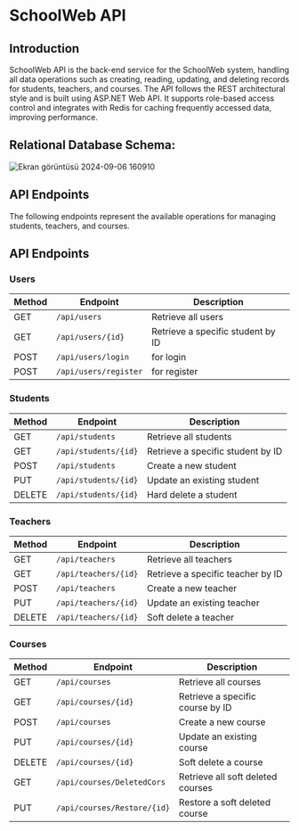# SchoolWeb API
## Introduction
SchoolWeb API is the back-end service for the SchoolWeb system, handling all data operations such as creating, reading, updating, and deleting records for students, teachers, and courses. The API follows the REST architectural style and is built using ASP.NET Web API. It supports role-based access control and integrates with Redis for caching frequently accessed data, improving performance.

## Relational Database Schema:
![Ekran görüntüsü 2024-09-06 160910](https://github.com/user-attachments/assets/7072f64d-8c71-4ee0-9983-bf390e6385db)


## API Endpoints
The following endpoints represent the available operations for managing students, teachers, and courses.

## API Endpoints

### Users
| Method | Endpoint                | Description                       |
|--------|-------------------------|-----------------------------------|
| GET    | `/api/users`          | Retrieve all users             |
| GET    | `/api/users/{id}`     | Retrieve a specific student by ID |
| POST   | `/api/users/login`          | for login              |
| POST    | `/api/users/register`     | for register        |

### Students
| Method | Endpoint                | Description                       |
|--------|-------------------------|-----------------------------------|
| GET    | `/api/students`          | Retrieve all students             |
| GET    | `/api/students/{id}`     | Retrieve a specific student by ID |
| POST   | `/api/students`          | Create a new student              |
| PUT    | `/api/students/{id}`     | Update an existing student        |
| DELETE | `/api/students/{id}`     | Hard delete a student             |

### Teachers
| Method | Endpoint                            | Description                       |
|--------|-------------------------------------|-----------------------------------|
| GET    | `/api/teachers`                     | Retrieve all teachers             |
| GET    | `/api/teachers/{id}`                | Retrieve a specific teacher by ID |
| POST   | `/api/teachers`                     | Create a new teacher              |
| PUT    | `/api/teachers/{id}`                | Update an existing teacher        |
| DELETE | `/api/teachers/{id}`                | Soft delete a teacher             |

### Courses
| Method | Endpoint                                 | Description                       |
|--------|------------------------------------------|-----------------------------------|
| GET    | `/api/courses`                           | Retrieve all courses              |
| GET    | `/api/courses/{id}`                      | Retrieve a specific course by ID  |
| POST   | `/api/courses`                           | Create a new course               |
| PUT    | `/api/courses/{id}`                      | Update an existing course         |
| DELETE | `/api/courses/{id}`                      | Soft delete a course              |
| GET    | `/api/courses/DeletedCors`               | Retrieve all soft deleted courses |
| PUT    | `/api/courses/Restore/{id}`              | Restore a soft deleted course     |

